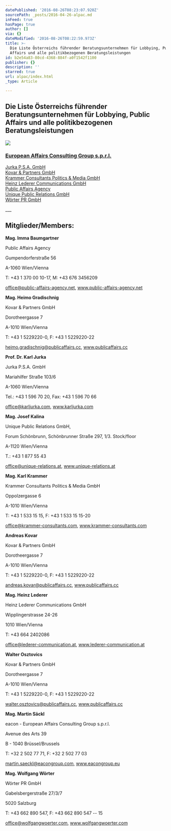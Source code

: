 ```yaml
---
datePublished: '2016-08-26T08:23:07.920Z'
sourcePath: _posts/2016-04-26-alpac.md
inFeed: true
hasPage: true
author: []
via: {}
dateModified: '2016-08-26T08:22:59.973Z'
title: >-
  Die Liste Österreichs führender Beratungsunternehmen für Lobbying, Public
  Affairs und alle politikbezogenen Beratungsleistungen
id: b2e54a83-80cd-4368-884f-a0f1542f1100
publisher: {}
description: ''
starred: true
url: alpac/index.html
_type: Article

---
```

## Die Liste Österreichs führender Beratungsunternehmen für Lobbying, Public Affairs und alle politikbezogenen Beratungsleistungen
![](https://the-grid-user-content.s3-us-west-2.amazonaws.com/dfb02e9f-bdf7-48f0-a93f-f2d004f01944.gif)

### [European Affairs Consulting Group s.p.r.l.][0]  
[Jurka P.S.A. GmbH][1]  
[Kovar & Partners GmbH][2]  
[Krammer Consultants Politics & Media GmbH][3]  
[Heinz Lederer Communications GmbH][4]  
[Public Affairs Agency][5]  
[Unique Public Relations GmbH][6]  
[Wörter PR GmbH][7]

\_\_\_

## Mitglieder/Members:

**Mag. Imma Baumgartner**

Public Affairs Agency

Gumpendorferstraße 56

A-1060 Wien/Vienna

T: +43 1 370 00 10-17, M: +43 676 3456209

office@public-affairs-agency.net, www.public-affairs-agency.net

**Mag. Heimo Gradischnig**

Kovar & Partners GmbH

Dorotheergasse 7

A-1010 Wien/Vienna

T: +43 1 5229220-0, F: +43 1 5229220-22

heimo.gradischnig@publicaffairs.cc, www.publicaffairs.cc

**Prof. Dr. Karl Jurka**

Jurka P.S.A. GmbH

Mariahilfer Straße 103/6

A-1060 Wien/Vienna

Tel.: +43 1 596 70 20, Fax: +43 1 596 70 66

office@karljurka.com, www.karljurka.com

**Mag. Josef Kalina**

Unique Public Relations GmbH,

Forum Schönbrunn, Schönbrunner Straße 297, 1/3\. Stock/floor

A-1120 Wien/Vienna

T.: +43 1 877 55 43

office@unique-relations.at, www.unique-relations.at

**Mag. Karl Krammer**

Krammer Consultants Politics & Media GmbH

Oppolzergasse 6

A-1010 Wien/Vienna

T: +43 1 533 15 15, F: +43 1 533 15 15-20

office@krammer-consultants.com, www.krammer-consultants.com

**Andreas Kovar**

Kovar & Partners GmbH

Dorotheergasse 7

A-1010 Wien/Vienna

T: +43 1 5229220-0, F: +43 1 5229220-22

andreas.kovar@publicaffairs.cc, www.publicaffairs.cc

**Mag. Heinz Lederer**

Heinz Lederer Communications GmbH

Wipplingerstrasse 24-26

1010 Wien/Vienna

T: +43 664 2402086

office@lederer-communication.at, www.lederer-communication.at

**Walter Osztovics**

Kovar & Partners GmbH

Dorotheergasse 7

A-1010 Wien/Vienna

T: +43 1 5229220-0, F: +43 1 5229220-22

walter.osztovics@publicaffairs.cc, www.publicaffairs.cc

**Mag. Martin Säckl**

eacon - European Affairs Consulting Group s.p.r.l.

Avenue des Arts 39

B - 1040 Brüssel/Brussels

T: +32 2 502 77 71, F: +32 2 502 77 03

martin.saeckl@eacongroup.com, www.eacongroup.eu

**Mag. Wolfgang Wörter**

Wörter PR GmbH

Gabelsbergerstraße 27/3/7

5020 Salzburg

T: +43 662 890 547, F: +43 662 890 547 -- 15

office@wolfgangwoerter.com, www.wolfgangwoerter.com

[0]: http://www.eacongroup.eu/deu/
[1]: http://www.karljurka.com/
[2]: http://www.publicaffairs.cc/
[3]: http://www.krammer-consultants.com/
[4]: http://www.lederer-communication.at/
[5]: http://www.public-affairs-agency.net/agentur/
[6]: https://www.unique-relations.at/
[7]: http://www.wolfgangwoerter.com/